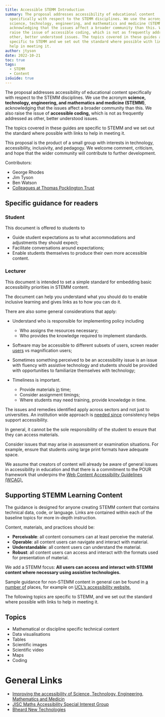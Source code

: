```yaml
---
title: Accessible STEMM Introduction
summary: The proposal addresses accessibility of educational content
  specifically with respect to the STEMM disciplines. We use the acronym
  science, technology, engineering, and mathematics and medicine (STEMM),
  acknowledging that the issues affect a broader community than this. We also
  raise the issue of accessible coding, which is not as frequently addressed as
  other, better understood issues. The topics covered in these guides are
  specific to STEMM and we set out the standard where possible with links to
  help in meeting it.
author: jtyson
date: 2022-10-21
toc: true
tags:
  - STEMM
  - Content
isGuide: true
---
```

The proposal addresses accessibility of educational content specifically with respect to the STEMM disciplines. We use the acronym **science, technology, engineering, and mathematics and medicine (STEMM)**, acknowledging that the issues affect a broader community than this. We also raise the issue of **accessible coding,** which is not as frequently addressed as other, better understood issues.

The topics covered in these guides are specific to STEMM and we set out the standard where possible with links to help in meeting it.

This proposal is the product of a small group with interests in technology, accessibility, inclusivity, and pedagogy. We welcome comment, criticism, and hope that the wider community will contribute to further development.

Contributors:

* George Rhodes
* Jim Tyson
* Ben Watson
* [Colleagues at Thomas Pocklington Trust](https://www.pocklington-trust.org.uk/)

## Specific guidance for readers

### Student

This document is offered to students to

* Guide student expectations as to what accommodations and adjustments they should expect;
* Facilitate conversations around expectations;
* Enable students themselves to produce their own more accessible content.

### Lecturer

This document is intended to set a simple standard for embedding basic accessibility priorities in STEMM content.

The document can help you understand what you should do to enable inclusive learning and gives links as to how you can do it.

There are also some general considerations that apply:

* Understand who is responsible for implementing policy including

  * Who assigns the resources necessary;
  * Who provides the knowledge required to implement standards.
* Software may be accessible to different subsets of users, screen reader [users](<>) vs magnification users;
* Sometimes something perceived to be an accessibility issue is an issue with fluency with assistive technology and students should be provided with opportunities to familiarize themselves with technology;
* Timeliness is important.

  * Provide materials [in](<>) time;
  * Consider assignment timings;
  * Where students may need training, provide knowledge in time.

The issues and remedies identified apply across sectors and not just to universities. An institution wide approach is [needed since](<>) consistency helps support accessibility.

In general, it cannot be the sole responsibility of the student to ensure that they can access materials.

Consider issues that may arise in assessment or examination situations. For example, ensure that students using large print formats have adequate space.

We assume that creators of content will already be aware of general issues in accessibility in education and that there is a commitment to the POUR framework that underpins the [Web Content Accessibility Guidelines (WCAG).](https://www.w3.org/TR/WCAG21/)

## Supporting STEMM Learning Content

The guidance is designed for anyone creating STEMM content that contains technical data, code, or language. Links are contained within each of the baseline topics for more in-depth instruction.

Content, materials, and practices should be:

* **Perceivable**: all content consumers can at least perceive the material.
* **Operable**: all content users can navigate and interact with material.
* **Understandable**: all content users can understand the material.
* **Robust**: all content users can access and interact with the formats used for presentation of material.

We add a STEMM focus: **All users can access and interact with STEMM content where necessary using assistive technologies.**

Sample guidance for non-STEMM content in general can be found in [a number of](<>) places, for example on [UCL’s accessibility website.](https://www.ucl.ac.uk/isd/services/accessibility-disability-it/accessibility-guidelines-and-resources)

The following topics are specific to STEMM, and we set out the standard where possible with links to help in meeting it.

## Topics

* Mathematical or discipline specific technical content
* Data visualisations
* Tables
* Scientific images
* Scientific video
* Maps
* Coding

# General Links

* [Improving the accessibility of Science, Technology, Engineering, Mathematics and Medicin](https://liveuclac-my.sharepoint.com/:w:/g/personal/ccaebwa_ucl_ac_uk/EWUV_Pn73D9Ktp-IQK8JjG0BIapzhNmRfocEF1VwYkBl6A?e=PGK54u)
* [JISC Maths Accessibility Special Interest Group](https://github.com/A11yMaths/AccessibilityResources/wiki/Resources-by-University)
* [Bheard New Technologies](https://bheardu.net/new-technologies/)